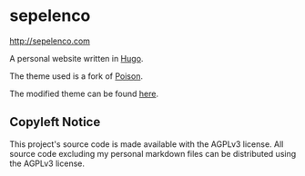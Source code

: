 # sepelenco

<http://sepelenco.com>

A personal website written in [Hugo](https://gohugo.io/). 

The theme used is a fork of [Poison](https://github.com/lukeorth/poison).

The modified theme can be found [here](https://github.com/alexandersep/poison).

## Copyleft Notice
This project's source code is made available with the AGPLv3 license. 
All source code excluding my personal markdown files can be distributed 
using the AGPLv3 license.

